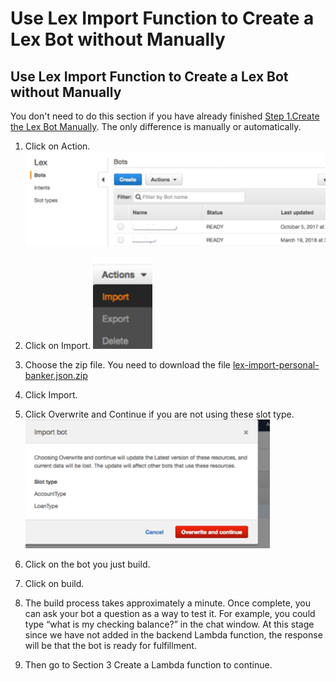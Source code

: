 # Use Lex Import Function to Create a Lex Bot without Manually 

##	Use Lex Import Function to Create a Lex Bot without Manually 

You don't need to do this section if you have already finished [Step 1.Create the Lex Bot Manually](create-lex-bot-manually.md). The only difference is manually or automatically.

1.	Click on Action.
![](../img/workshop/lex-action.png) 

2.	Click on Import. 
 ![](../img/workshop/import.png) 

3.	Choose the zip file. You need to download the file [lex-import-personal-banker.json.zip](../workshop/lex-import-personal-banker.json.zip) 
4.	Click Import. 
5.	Click Overwrite and Continue if you are not using these slot type.
![](../img/workshop/import-bot.png) 

6.	Click on the bot you just build.
7.	Click on build.
8.	The build process takes approximately a minute. Once complete, you can ask your bot a question as a way to test it. For example, you could type “what is my checking balance?” in the chat window. At this stage since we have not added in the backend Lambda function, the response will be that the bot is ready for fulfillment.

9.	Then go to Section 3 Create a Lambda function to continue.
